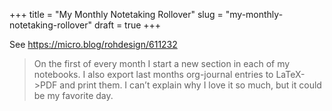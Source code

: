 +++
title = "My Monthly Notetaking Rollover"
slug = "my-monthly-notetaking-rollover"
draft = true
+++

See <https://micro.blog/rohdesign/611232>

> On the first of every month I start a new section in each of my notebooks. I
> also export last months org-journal entries to LaTeX->PDF and print them. I
> can’t explain why I love it so much, but it could be my favorite day.
